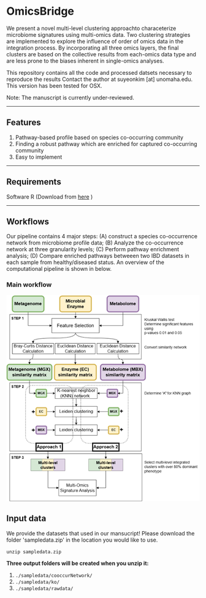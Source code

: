 # OmicsBridge

We present a novel multi-level clustering approachto characeterize microbiome signatures using multi-omics data. Two clustering strategies are implemented to explore the influence of order of omics data in the integration process.
By incorporating all three omics layers, the final clusters are based on the collective results from each-omics data type and are less prone to the biases inherent in single-omics analyses. 

This repository contains all the code and processed datsets necessary to reproduce the results
Contact the author at suyeonkim [at] unomaha.edu. This version has been tested for OSX. 

Note: The manuscript is currently under-reviewed.

----------------------------------------------------------------------
## Features 
1. Pathway-based profile based on species co-occurring community 
2. Finding a robust pathway which are enriched for captured co-occurring community 
3. Easy to implement
----------------------------------------------------------------------
## Requirements
Software R (Download from [here](https://www.r-project.org/) )

----------------------------------------------------------------------
## Workflows
Our pipeline contains 4 major steps: (A) construct a species co-occurrence network from microbiome profile data; (B) Analyze the co-occurrence network at three granularity levels; (C) Perform pathway enrichment analysis; (D) Compare enriched pathways betweeen two IBD datasets in each sample from healthy/diseased status. An overview of the computational pipeline is shown in below. 

### Main workflow
![Overview](https://github.com/skimicrobe/OmicsBridge/blob/main/OverviewWorkflow.png)

## Input data  
We provide the datasets that used in our mansucript! Please download the folder 'sampledata.zip' in the location you would like to use. 
```
unzip sampledata.zip 
```
**Three output folders will be created when you unzip it:**
 1. `./sampledata/cooccurNetwork/`
 2. `./sampledata/ko/`
 3. `./sampledata/rawdata/`
